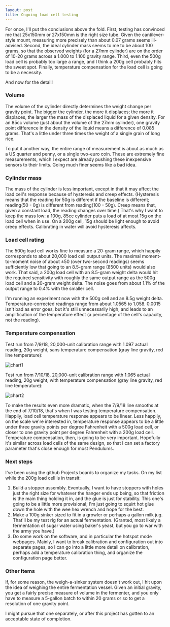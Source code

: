 ```yaml
---
layout: post
title: Ongoing load cell testing
---
```


For once, I'll put the conclusions above the fold. First, testing has convinced me that 25x150mm or 27x150mm is the right size tube. Given the cantilever-style mount, measuring more precisely than about 0.07 grams seems ill-advised. Second, the ideal cylinder mass seems to me to be about 100 grams, so that the observed weights (for a 27mm cylinder) are on the order of 10-20 grams across a 1.000 to 1.100 gravity range. Third, even the 500g load cell is probably too large a range, and I think a 200g cell probably hits the sweet spot. Finally, temperature compensation for the load cell is going to be a necessity.

And now for the detail!

### Volume
The volume of the cylinder directly determines the weight change per gravity point. The bigger the cylinder, the more it displaces; the more it displaces, the larger the mass of the displaced liquid for a given density. For an 85cc volume (just about the volume of the 27mm cylinder), one gravity point difference in the density of the liquid means a difference of 0.085 grams. That's a little under three times the weight of a single grain of long rice.

To put it another way, the entire range of measurement is about as much as a US quarter and penny, or a single two-euro coin. These are extremely fine measurements, which I expect are already pushing these inexpensive sensors to their limits. Going much finer seems like a bad idea.

### Cylinder mass
The mass of the cylinder is less important, except in that it may affect the load cell's response because of hysteresis and creep effects. (Hysteresis means that the reading for 50g is different if the baseline is different; reading(50 - 0g) is different from reading(100 - 50g). Creep means that, given a constant load, the reading changes over time.) That's why I want to keep the mass low: a 100g, 85cc cylinder puts a load of at most 15g on the load cell when in use. On a 200g cell, 15g should be light enough to avoid creep effects. Calibrating in water will avoid hysteresis affects.

### Load cell rating
The 500g load cell works fine to measure a 20-gram range, which happily corresponds to about 20,000 load cell output units. The maximal moment-to-moment noise of about ±50 (over two-second readings) seems sufficiently low that going to an 8.5-gram range (8500 units) would also work. That said, a 200g load cell with an 8.5-gram weight delta would hit the required sensitivity with roughly the same output range as the 500g load cell and a 20-gram weight delta. The noise goes from about 1.1% of the output range to 0.4% with the smaller cell.

I'm running an experiment now with the 500g cell and an 8.5g weight delta. Temperature-corrected readings range from about 1.0565 to 1.058. 0.0015 isn't bad as error goes, but it's still unnecessarily high, and leads to an amplification of the temperature effect (a percentage of the cell's capacity, not the reading).

### Temperature compensation
Test run from 7/9/18, 20,000-unit calibration range with 1.097 actual reading, 20g weight, sans temperature compensation (gray line gravity, red line temperature):

![chart1](https://i.imgur.com/UY4O1Bi.png)

Test run from 7/10/18, 20,000-unit calibration range with 1.065 actual reading, 20g weight, with temperature compensation (gray line gravity, red line temperature):

![chart2](https://i.imgur.com/gKuIX31.png)

To make the results even more dramatic, when the 7/9/18 line smooths at the end of 7/10/18, that's when I was testing temperature compensation. Happily, load cell temperature response appears to be linear. Less happily, on the scale we're interested in, temperature response appears to be a little under three gravity points per degree Fahrenheit with a 500g load cell, or closer to one gravity point per degree Fahrenheit with a 200g load cell. Temperature compensation, then, is going to be very important. Hopefully it's similar across load cells of the same design, so that I can set a factory parameter that's close enough for most Pendulums.

### Next steps
I've been using the github Projects boards to organize my tasks. On my list while the 200g load cell is in transit:

1. Build a stopper assembly. Eventually, I want to have stoppers with holes just the right size for whatever the hanger ends up being, so that friction is the main thing holding it in, and the glue is just for stability. This one's going to be a little more provisional; I'm just going to squirt hot glue down the hole with the wee hex wrench and hope for the best.
2. Make a 100g sinker sized to fit in a growler or perhaps a gallon milk jug. That'll be my test rig for an actual fermentation. (Granted, most likely a fermentation of sugar water using baker's yeast, but you go to war with the army you have.)
3. Do some work on the software, and in particular the hotspot mode webpages. Mainly, I want to break calibration and configuration out into separate pages, so I can go into a little more detail on calibration, perhaps add a temperature calibration thing, and organize the configuration page better.

### Other items
If, for some reason, the weigh-a-sinker system doesn't work out, I hit upon the idea of weighing the entire fermentation vessel. Given an initial gravity, you get a fairly precise measure of volume in the fermenter, and you only have to measure a 5-gallon batch to within 20 grams or so to get a resolution of one gravity point.

I might pursue that one separately, or after this project has gotten to an acceptable state of completion.
